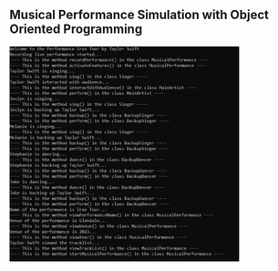 <p align="center">
<h2> Musical Performance Simulation with Object Oriented Programming </h2>
<img src="https://github.com/Sharada001/Program-Construction/blob/0e4a469e033ba21b64e0307ac01e134b3477b676/Musical_Performance/Screenshot_1.jpg"  width="80%">
</p>

